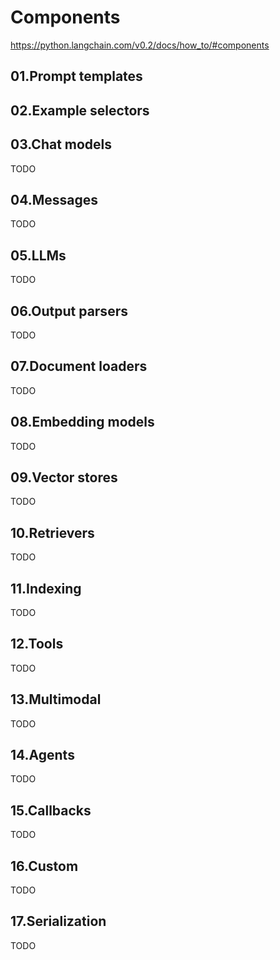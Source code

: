 # Components

<https://python.langchain.com/v0.2/docs/how_to/#components>

## 01.Prompt templates

## 02.Example selectors

## 03.Chat models

TODO

## 04.Messages

TODO

## 05.LLMs

TODO

## 06.Output parsers

TODO

## 07.Document loaders

TODO

## 08.Embedding models

TODO

## 09.Vector stores

TODO

## 10.Retrievers

TODO

## 11.Indexing

TODO

## 12.Tools

TODO

## 13.Multimodal

TODO

## 14.Agents

TODO

## 15.Callbacks

TODO

## 16.Custom

TODO

## 17.Serialization

TODO
